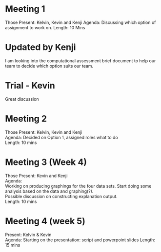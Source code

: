 # Meeting 1
Those Present: Kelvin, Kevin and Kenji
Agenda: Discussing which option of assignment to work on. 
Length: 10 Mins
# Updated by Kenji
I am looking into the computational assessment brief document to help our team to decide which option suits our team.

# Trial - Kevin
Great discussion


# Meeting 2 
Those Present: Kelvin, Kevin and Kenji  
Agenda: Decided on Option 1, assigned roles what to do   
Length: 10 mins  


# Meeting 3 (Week 4)
Those Present: Kevin and Kenji  
Agenda:   
Working on producing graphings for the four data sets. Start doing some analysis based on the data and graphing(?).   
Possible discussion on constructing explanation output.  
Length: 10 mins  


# Meeting 4 (week 5)
Present: Kelvin & Kevin  
Agenda: Starting on the presentation: script and powerpoint slides
Length: 15 mins